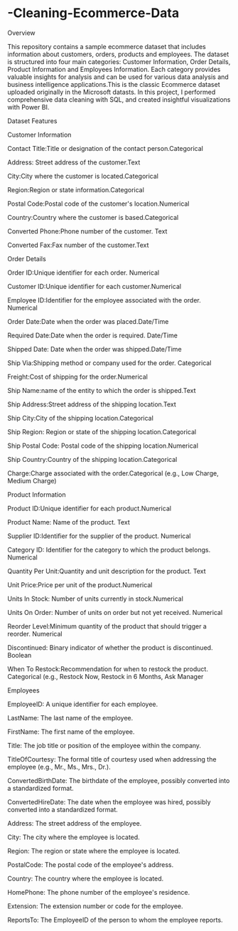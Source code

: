 # -Cleaning-Ecommerce-Data
Overview

This repository contains a sample ecommerce dataset that includes information about customers, orders, products and employees. The dataset is structured into four main categories: Customer Information, Order Details, Product Information and Employees Information. Each category provides valuable insights for analysis and can be used for various data analysis and business intelligence applications.This is the classic Ecommerce dataset uploaded originally in the Microsoft datasts.
In this project, I performed comprehensive data cleaning with SQL, and created insightful visualizations with Power BI. 


Dataset Features

Customer Information

Contact Title:Title or designation of the contact person.Categorical

Address: Street address of the customer.Text

City:City where the customer is located.Categorical

Region:Region or state information.Categorical

Postal Code:Postal code of the customer's location.Numerical

Country:Country where the customer is based.Categorical

Converted Phone:Phone number of the customer. Text

Converted Fax:Fax number of the customer.Text



Order Details

Order ID:Unique identifier for each order. Numerical

Customer ID:Unique identifier for each customer.Numerical

Employee ID:Identifier for the employee associated with the order. Numerical

Order Date:Date when the order was placed.Date/Time

Required Date:Date when the order is required. Date/Time

Shipped Date: Date when the order was shipped.Date/Time

Ship Via:Shipping method or company used for the order. Categorical

Freight:Cost of shipping for the order.Numerical

Ship Name:name of the entity to which the order is shipped.Text

Ship Address:Street address of the shipping location.Text

Ship City:City of the shipping location.Categorical

Ship Region:
Region or state of the shipping location.Categorical

Ship Postal Code: Postal code of the shipping location.Numerical

Ship Country:Country of the shipping location.Categorical

Charge:Charge associated with the order.Categorical (e.g., Low Charge, Medium Charge)





Product Information

Product ID:Unique identifier for each product.Numerical

Product Name: Name of the product. Text

Supplier ID:Identifier for the supplier of the product. Numerical

Category ID: Identifier for the category to which the product belongs. Numerical

Quantity Per Unit:Quantity and unit description for the product. Text

Unit Price:Price per unit of the product.Numerical

Units In Stock: Number of units currently in stock.Numerical

Units On Order: Number of units on order but not yet received. Numerical

Reorder Level:Minimum quantity of the product that should trigger a reorder. Numerical

Discontinued: Binary indicator of whether the product is discontinued. Boolean

When To Restock:Recommendation for when to restock the product. Categorical (e.g., Restock Now, Restock in 6 Months, Ask Manager


Employees

EmployeeID: A unique identifier for each employee.

LastName: The last name of the employee.

FirstName: The first name of the employee.

Title: The job title or position of the employee within the company.

TitleOfCourtesy: The formal title of courtesy used when addressing the employee (e.g., Mr., Ms., Mrs., Dr.).

ConvertedBirthDate: The birthdate of the employee, possibly converted into a standardized format.

ConvertedHireDate: The date when the employee was hired, possibly converted into a standardized format.

Address: The street address of the employee.

City: The city where the employee is located.

Region: The region or state where the employee is located.

PostalCode: The postal code of the employee's address.

Country: The country where the employee is located.

HomePhone: The phone number of the employee's residence.

Extension: The extension number or code for the employee.

ReportsTo: The EmployeeID of the person to whom the employee reports.
















